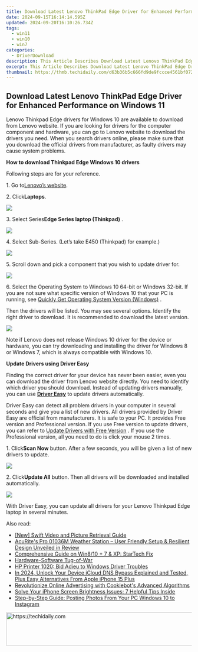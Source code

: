 ```yaml
---
title: Download Latest Lenovo ThinkPad Edge Driver for Enhanced Performance on Windows 11
date: 2024-09-15T16:14:14.595Z
updated: 2024-09-20T16:10:26.734Z
tags:
  - win11
  - win10
  - win7
categories:
  - DriverDownload
description: This Article Describes Download Latest Lenovo ThinkPad Edge Driver for Enhanced Performance on Windows 11
excerpt: This Article Describes Download Latest Lenovo ThinkPad Edge Driver for Enhanced Performance on Windows 11
thumbnail: https://thmb.techidaily.com/d63b36b5c666fd9de9fccce4561bf07299ad84d3949b489b0214f6877268e346.png
---
```


## Download Latest Lenovo ThinkPad Edge Driver for Enhanced Performance on Windows 11

Lenovo Thinkpad Edge drivers for Windows 10 are available to download from Lenovo website. If you are looking for drivers for the computer component and hardware, you can go to Lenovo website to download the drivers you need. When you search drivers online, please make sure that you download the official drivers from manufacturer, as faulty drivers may cause system problems.   
  
 **How to download Thinkpad Edge Windows 10 drivers** 
  
Following steps are for your reference.  
  
1\. Go to[Lenovo’s website](https://shop-links.co/link/?exclusive=1&publisher_slug=itechdaily19598&url=http%3A%2F%2Fsupport.lenovo.com%2F).  
  
2\. Click**Laptops**.  
  
![](https://images.drivereasy.com/wp-content/uploads/2016/07/img_578d9d1d472a1.png)   
  
 3\. Select Series**Edge Series laptop (Thinkpad)** .  
  
![](https://images.drivereasy.com/wp-content/uploads/2016/07/img_578d9d99436a1.png)   
  
 4\. Select Sub-Series. (Let’s take E450 (Thinkpad) for example.)  
  
![](https://images.drivereasy.com/wp-content/uploads/2016/07/img_578d9e084fbcd.png)   
  
 5\. Scroll down and pick a component that you wish to update driver for.   
  
![](https://images.drivereasy.com/wp-content/uploads/2016/07/img_578d9fb7100b1.png) 

  
 6\. Select the Operating System to Windows 10 64-bit or Windows 32-bit. If you are not sure what specific version of Windows 10 that your PC is running, see [Quickly Get Operating System Version (Windows)](https://tools.techidaily.com/drivereasy/download/) .   
  
 Then the drivers will be listed. You may see several options. Identify the right driver to download. It is recommended to download the latest version.  
 
![](https://images.drivereasy.com/wp-content/uploads/2016/07/img_578d9f7760fd0.png)   
  
 Note if Lenovo does not release Windows 10 driver for the device or hardware, you can try downloading and installing the driver for Windows 8 or Windows 7, which is always compatible with Windows 10\.   
  
  
 **Update Drivers using Driver Easy** 
  
 Finding the correct driver for your device has never been easier, even you can download the driver from Lenovo website directly. You need to identify which driver you should download. Instead of updating drivers manually, you can use **[Driver Easy](https://tools.techidaily.com/drivereasy/download/)**  to update drivers automatically.   
  
 Driver Easy can detect all problem drivers in your computer in several seconds and give you a list of new drivers. All drivers provided by Driver Easy are official from manufacturers. It is safe to your PC. It provides Free version and Professional version. If you use Free version to update drivers, you can refer to [Update Drivers with Free Version](https://tools.techidaily.com/drivereasy/download/) . If you use the Professional version, all you need to do is click your mouse 2 times.   
  
 1\. Click**Scan Now** button. After a few seconds, you will be given a list of new drivers to update.  
  
![](https://images.drivereasy.com/wp-content/uploads/2017/04/img_58fd9ad0e56ed.png) 
  
  
 2\. Click**Update All** button. Then all drivers will be downloaded and installed automatically.  
  
![](https://images.drivereasy.com/wp-content/uploads/2017/04/img_58fd9add40d99.jpg) 

  
 With Driver Easy, you can update all drivers for your Lenovo Thinkpad Edge laptop in several minutes.

<ins class="adsbygoogle"
     style="display:block"
     data-ad-format="autorelaxed"
     data-ad-client="ca-pub-7571918770474297"
     data-ad-slot="1223367746"></ins>

<ins class="adsbygoogle"
     style="display:block"
     data-ad-client="ca-pub-7571918770474297"
     data-ad-slot="8358498916"
     data-ad-format="auto"
     data-full-width-responsive="true"></ins>

<span class="atpl-alsoreadstyle">Also read:</span>
<div><ul>
<li><a href="https://snapchat-videos.techidaily.com/new-swift-video-and-picture-retrieval-guide/"><u>[New] Swift Video and Picture Retrieval Guide</u></a></li>
<li><a href="https://buynow-help.techidaily.com/acurites-pro-01036m-weather-station-user-friendly-setup-and-resilient-design-unveiled-in-review/"><u>AcuRite's Pro 01036M Weather Station – User Friendly Setup & Resilient Design Unveiled in Review</u></a></li>
<li><a href="https://driver-install.techidaily.com/comprehensive-guide-on-win810-plus-7-and-xp-startech-fix/"><u>Comprehensive Guide on Win8/10 + 7 & XP: StarTech Fix</u></a></li>
<li><a href="https://driver-install.techidaily.com/hardware-software-tug-of-war/"><u>Hardware-Software Tug-of-War</u></a></li>
<li><a href="https://driver-install.techidaily.com/hp-printer-1020-bid-adieu-to-windows-driver-troubles/"><u>HP Printer 1020: Bid Adieu to Windows Driver Troubles</u></a></li>
<li><a href="https://activate-lock.techidaily.com/in-2024-unlock-your-device-icloud-dns-bypass-explained-and-tested-plus-easy-alternatives-from-apple-iphone-15-plus-by-drfone-ios/"><u>In 2024, Unlock Your Device iCloud DNS Bypass Explained and Tested, Plus Easy Alternatives From Apple iPhone 15 Plus</u></a></li>
<li><a href="https://data-safeguard.techidaily.com/revolutionize-online-advertising-with-cookiebots-advanced-algorithms/"><u>Revolutionize Online Advertising with Cookiebot's Advanced Algorithms</u></a></li>
<li><a href="https://fox-that.techidaily.com/solve-your-iphone-screen-brightness-issues-7-helpful-tips-inside/"><u>Solve Your iPhone Screen Brightness Issues: 7 Helpful Tips Inside</u></a></li>
<li><a href="https://some-guidance.techidaily.com/step-by-step-guide-posting-photos-from-your-pc-windows-10-to-instagram/"><u>Step-by-Step Guide: Posting Photos From Your PC Windows 10 to Instagram</u></a></li>
</ul></div>

<!-- affiliate ads begin -->
<a href="https://aligracehair.sjv.io/c/5597632/1938682/19272" target="_top" id="1938682">
  <img src="//a.impactradius-go.com/display-ad/19272-1938682" border="0" alt="https://techidaily.com" width="728" height="90"/>
</a>
<img height="0" width="0" src="https://aligracehair.sjv.io/i/5597632/1938682/19272" style="position:absolute;visibility:hidden;" border="0" />
<!-- affiliate ads end -->

